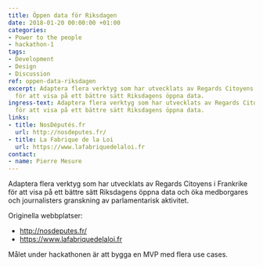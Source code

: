 ```yaml
---
title: Öppen data för Riksdagen
date: 2018-01-20 00:00:00 +01:00
categories:
- Power to the people
- hackathon-1
tags:
- Development
- Design
- Discussion
ref: oppen-data-riksdagen
excerpt: Adaptera flera verktyg som har utvecklats av Regards Citoyens i Frankrike
  för att visa på ett bättre sätt Riksdagens öppna data.
ingress-text: Adaptera flera verktyg som har utvecklats av Regards Citoyens i Frankrike
  för att visa på ett bättre sätt Riksdagens öppna data.
links:
- title: NosDéputés.fr
  url: http://nosdeputes.fr/
- title: La Fabrique de la Loi
  url: https://www.lafabriquedelaloi.fr
contact:
- name: Pierre Mesure
---
```


Adaptera flera verktyg som har utvecklats av Regards Citoyens i Frankrike för att visa på ett bättre sätt Riksdagens öppna data och öka medborgares och journalisters granskning av parlamentarisk aktivitet.

Originella webbplatser:
- http://nosdeputes.fr/
- https://www.lafabriquedelaloi.fr

Målet under hackathonen är att bygga en MVP med flera use cases.
